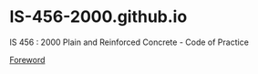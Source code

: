 # IS-456-2000.github.io
IS 456 : 2000 Plain and Reinforced Concrete - Code of Practice

[Foreword](Foreword.pdf.pdf)
